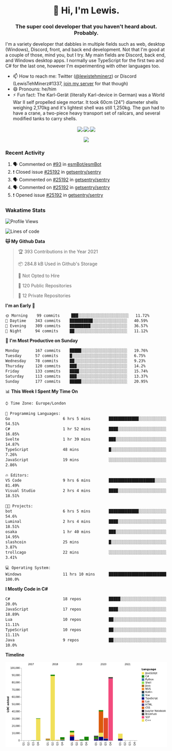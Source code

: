 <h1 align="center">👋 Hi, I'm Lewis.</h1>
<h3 align="center">The super cool developer that you haven't heard about. Probably.</h3>

I'm a variety developer that dabbles in multiple fields such as web, desktop (Windows), Discord, front, and back end development. Not that I'm good at a couple of those, mind you, but I try. My main fields are Discord, back end, and Windows desktop apps. I normally use TypeScript for the first two and C# for the last one, however I'm experimenting with other languages too.

- 📫 How to reach me: Twitter ([@lewistehminerz](https://twitter.com/lewistehminerz)) or Discord (LewisTehMinerz#1337, [join my server](https://discord.gg/XnUh7JB) for that though)
- 😄 Pronouns: he/him
- ⚡ Fun fact: The Karl-Gerät (literally Karl-device in German) was a World War II self propelled siege mortar. It took 60cm (24") diameter shells weighing 2,170kg and it's lightest shell was still 1,250kg. The gun had to have a crane, a two-piece heavy transport set of railcars, and several modified tanks to carry shells.

<p align="center">
  <a href="https://github.com/anuraghazra/github-readme-stats">
    <img align="center" src="https://github-readme-stats.vercel.app/api?username=LewisTehMinerz&count_private=true&show_icons=true&theme=gruvbox">
  </a>
  <a href="https://github.com/anuraghazra/github-readme-stats">
    <img align="center" src="https://github-readme-stats.vercel.app/api/top-langs?username=LewisTehMinerz&layout=compact&theme=gruvbox">
  </a>
  <a href="https://github.com/anuraghazra/github-readme-stats">
    <img align="center" src="https://github-readme-stats.vercel.app/api/wakatime?username=LewisTehMinerz&layout=compact&theme=gruvbox">
  </a>
</p>

<p align="center">
  <a href="https://github.com/ryo-ma/github-profile-trophy">
    <img align="center" src="https://github-profile-trophy.vercel.app/?username=ryo-ma&theme=gruvbox">
  </a>
</p>

### Recent Activity
<!--START_SECTION:activity-->
1. 🗣 Commented on [#93](https://github.com/esmBot/esmBot/issues/93) in [esmBot/esmBot](https://github.com/esmBot/esmBot)
2. ❗️ Closed issue [#25192](https://github.com/getsentry/sentry/issues/25192) in [getsentry/sentry](https://github.com/getsentry/sentry)
3. 🗣 Commented on [#25192](https://github.com/getsentry/sentry/issues/25192) in [getsentry/sentry](https://github.com/getsentry/sentry)
4. 🗣 Commented on [#25192](https://github.com/getsentry/sentry/issues/25192) in [getsentry/sentry](https://github.com/getsentry/sentry)
5. ❗️ Opened issue [#25192](https://github.com/getsentry/sentry/issues/25192) in [getsentry/sentry](https://github.com/getsentry/sentry)
<!--END_SECTION:activity-->

### Wakatime Stats
<!--START_SECTION:waka-->
![Profile Views](http://img.shields.io/badge/Profile%20Views-35-blue)

![Lines of code](https://img.shields.io/badge/From%20Hello%20World%20I%27ve%20Written-327037%20lines%20of%20code-blue)

**🐱 My Github Data** 

> 🏆 393 Contributions in the Year 2021
 > 
> 📦 284.8 kB Used in Github's Storage 
 > 
> 🚫 Not Opted to Hire
 > 
> 📜 120 Public Repositories 
 > 
> 🔑 12 Private Repositories  
 > 
**I'm an Early 🐤** 

```text
🌞 Morning    99 commits     ███░░░░░░░░░░░░░░░░░░░░░░   11.72% 
🌆 Daytime    343 commits    ██████████░░░░░░░░░░░░░░░   40.59% 
🌃 Evening    309 commits    █████████░░░░░░░░░░░░░░░░   36.57% 
🌙 Night      94 commits     ██░░░░░░░░░░░░░░░░░░░░░░░   11.12%

```
📅 **I'm Most Productive on Sunday** 

```text
Monday       167 commits    █████░░░░░░░░░░░░░░░░░░░░   19.76% 
Tuesday      57 commits     █░░░░░░░░░░░░░░░░░░░░░░░░   6.75% 
Wednesday    78 commits     ██░░░░░░░░░░░░░░░░░░░░░░░   9.23% 
Thursday     120 commits    ███░░░░░░░░░░░░░░░░░░░░░░   14.2% 
Friday       133 commits    ████░░░░░░░░░░░░░░░░░░░░░   15.74% 
Saturday     113 commits    ███░░░░░░░░░░░░░░░░░░░░░░   13.37% 
Sunday       177 commits    █████░░░░░░░░░░░░░░░░░░░░   20.95%

```


📊 **This Week I Spent My Time On** 

```text
⌚︎ Time Zone: Europe/London

💬 Programming Languages: 
Go                       6 hrs 5 mins        █████████████░░░░░░░░░░░░   54.51% 
C#                       1 hr 52 mins        ████░░░░░░░░░░░░░░░░░░░░░   16.85% 
Svelte                   1 hr 39 mins        ███░░░░░░░░░░░░░░░░░░░░░░   14.87% 
TypeScript               48 mins             █░░░░░░░░░░░░░░░░░░░░░░░░   7.26% 
JavaScript               19 mins             ░░░░░░░░░░░░░░░░░░░░░░░░░   2.86%

🔥 Editors: 
VS Code                  9 hrs 6 mins        ████████████████████░░░░░   81.49% 
Visual Studio            2 hrs 4 mins        ████░░░░░░░░░░░░░░░░░░░░░   18.51%

🐱‍💻 Projects: 
bot                      6 hrs 5 mins        █████████████░░░░░░░░░░░░   54.6% 
Luminal                  2 hrs 4 mins        ████░░░░░░░░░░░░░░░░░░░░░   18.51% 
osaka                    1 hr 40 mins        ███░░░░░░░░░░░░░░░░░░░░░░   14.95% 
slashcoin                25 mins             █░░░░░░░░░░░░░░░░░░░░░░░░   3.87% 
trollcago                22 mins             ░░░░░░░░░░░░░░░░░░░░░░░░░   3.41%

💻 Operating System: 
Windows                  11 hrs 10 mins      █████████████████████████   100.0%

```

**I Mostly Code in C#** 

```text
C#                       18 repos            █████░░░░░░░░░░░░░░░░░░░░   20.0% 
JavaScript               17 repos            ████░░░░░░░░░░░░░░░░░░░░░   18.89% 
Lua                      10 repos            ██░░░░░░░░░░░░░░░░░░░░░░░   11.11% 
TypeScript               10 repos            ██░░░░░░░░░░░░░░░░░░░░░░░   11.11% 
Java                     9 repos             ██░░░░░░░░░░░░░░░░░░░░░░░   10.0%

```


**Timeline**

![Chart not found](https://raw.githubusercontent.com/LewisTehMinerz/LewisTehMinerz/master/charts/bar_graph.png) 


<!--END_SECTION:waka-->
